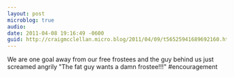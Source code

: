 ```yaml
---
layout: post
microblog: true
audio: 
date: 2011-04-08 19:16:49 -0600
guid: http://craigmcclellan.micro.blog/2011/04/09/t56525941689692160.html
---
```

We are one goal away from our free frostees and the guy behind us just screamed angrily "The fat guy wants a damn frostee!!!" #encouragement
